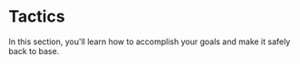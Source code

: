 # Tactics

In this section, you'll learn how to accomplish your goals and make it safely
back to base.
